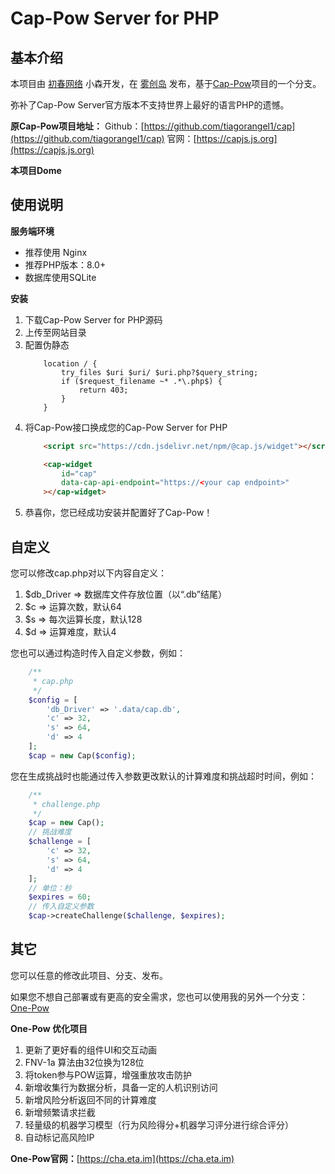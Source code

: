 # Cap-Pow Server for PHP

## 基本介绍

本项目由 [初春网络](https://www.cv0.cn) 小森开发，在 [雾创岛](https://www.tr0.cn) 发布，基于[Cap-Pow](https://github.com/tiagorangel1/cap)项目的一个分支。


弥补了Cap-Pow Server官方版本不支持世界上最好的语言PHP的遗憾。

**原Cap-Pow项目地址：**
Github：[https://github.com/tiagorangel1/cap](https://github.com/tiagorangel1/cap)
官网：[https://capjs.js.org](https://capjs.js.org)

**本项目Dome**
[]()

## 使用说明

**服务端环境**
<ul>
    <li>推荐使用 Nginx</li>
    <li>推荐PHP版本：8.0+</li>
    <li>数据库使用SQLite</li>
</ul>

**安装**
<ol>
<li>下载Cap-Pow Server for PHP源码</li>
<li>上传至网站目录</li>
<li>配置伪静态

```Nginx
    location / {
        try_files $uri $uri/ $uri.php?$query_string;
        if ($request_filename ~* .*\.php$) {
            return 403;
        }
    }
```

</li>
<li>将Cap-Pow接口换成您的Cap-Pow Server for PHP

```html
    <script src="https://cdn.jsdelivr.net/npm/@cap.js/widget"></script>

    <cap-widget
        id="cap"
        data-cap-api-endpoint="https://<your cap endpoint>"
    ></cap-widget>
```
</li>
<li>恭喜你，您已经成功安装并配置好了Cap-Pow！</li>
</ol>

## 自定义

您可以修改cap.php对以下内容自定义：
<ol>
<li>$db_Driver => 数据库文件存放位置（以“.db”结尾）</li>
<li>$c => 运算次数，默认64</li>
<li>$s => 每次运算长度，默认128</li>
<li>$d => 运算难度，默认4</li>
</ol>

您也可以通过构造时传入自定义参数，例如：

```php
    /**
     * cap.php
     */
    $config = [
        'db_Driver' => '.data/cap.db',
        'c' => 32,
        's' => 64,
        'd' => 4
    ];
    $cap = new Cap($config);
```

您在生成挑战时也能通过传入参数更改默认的计算难度和挑战超时时间，例如：

```php
    /**
     * challenge.php
     */
    $cap = new Cap();
    // 挑战难度
    $challenge = [
        'c' => 32,
        's' => 64,
        'd' => 4
    ];
    // 单位：秒
    $expires = 60;
    // 传入自定义参数
    $cap->createChallenge($challenge, $expires);
```

## 其它

您可以任意的修改此项目、分支、发布。

如果您不想自己部署或有更高的安全需求，您也可以使用我的另外一个分支：[One-Pow](https://cha.eta.im)

**One-Pow 优化项目**
<ol>
<li>更新了更好看的组件UI和交互动画</li>
<li>FNV-1a 算法由32位换为128位</li>
<li>将token参与POW运算，增强重放攻击防护</li>
<li>新增收集行为数据分析，具备一定的人机识别访问</li>
<li>新增风险分析返回不同的计算难度</li>
<li>新增频繁请求拦截</li>
<li>轻量级的机器学习模型（行为风险得分+机器学习评分进行综合评分）</li>
<li>自动标记高风险IP</li>
</ol>

**One-Pow官网：**[https://cha.eta.im](https://cha.eta.im)
